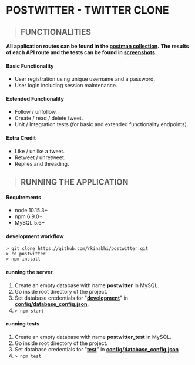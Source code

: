 # POSTWITTER - TWITTER CLONE

> ## FUNCTIONALITIES

**All application routes can be found in the [postman collection](https://github.com/rkinabhi/postwitter/blob/master/postwitter.postman_collection.json).**
**The results of each API route and the tests can be found in [screenshots]().**

#### Basic Functionality

- User registration using unique username and a password.
- User login including session maintenance.

#### Extended Functionality

- Follow / unfollow.
- Create / read / delete tweet.
- Unit / Integration tests (for basic and extended functionality endpoints).

#### Extra Credit

- Like / unlike a tweet.
- Retweet / unretweet.
- Replies and threading.

> ## RUNNING THE APPLICATION

#### Requirements

- node 10.15.3+
- npm 6.9.0+
- MySQL 5.6+

#### development workflow

```
> git clone https://github.com/rkinabhi/postwitter.git
> cd postwitter
> npm install
```

#### running the server

1. Create an empty database with name **postwitter** in MySQL.
2. Go inside root directory of the project.
3. Set database credentials for "**[development](https://github.com/rkinabhi/postwitter/blob/master/config/database_config.json#L2)**" in **[config/database_config.json](https://github.com/rkinabhi/postwitter/blob/master/config/database_config.json)**.
4. `> npm start`

#### running tests

1. Create an empty database with name **postwitter_test** in MySQL.
2. Go inside root directory of the project.
3. Set database credentials for "**[test](https://github.com/rkinabhi/postwitter/blob/master/config/database_config.json#L10)**" in **[config/database_config.json](https://github.com/rkinabhi/postwitter/blob/master/config/database_config.json)**
4. `> npm test`
